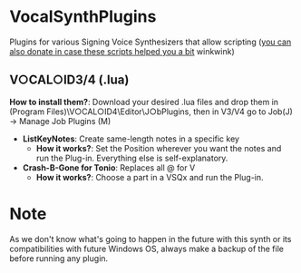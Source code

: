 # VocalSynthPlugins
Plugins for various Signing Voice Synthesizers that allow scripting ([you can also donate in case these scripts helped you a bit](https://ko-fi.com/osformula) winkwink)

## V○CAL○ID3/4 (.lua)
**How to install them?**: Download your desired .lua files and drop them in (Program Files)\V○CAL○ID4\Editor\J○bPlugins, then in V3/V4 go to Job(J) -> Manage Job Plugins (M)
* **ListKeyNotes**: Create same-length notes in a specific key
  * **How it works?**: Set the Position wherever you want the notes and run the Plug-in. Everything else is self-explanatory.
* **Crash-B-Gone for Tonio**: Replaces all @ for V
  * **How it works?**: Choose a part in a VSQx and run the Plug-in.

# Note
As we don't know what's going to happen in the future with this synth or its compatibilities with future Windows OS, always make a backup of the file before running any plugin.
